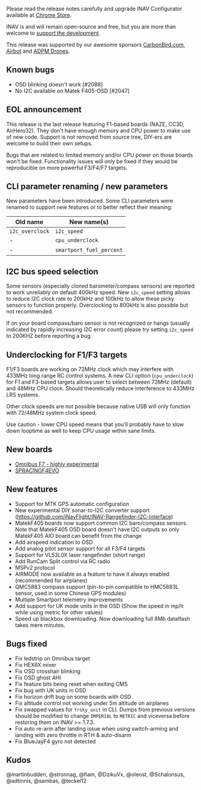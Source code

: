 Please read the release notes carefully and upgrade INAV Configurator available at [Chrome Store](https://chrome.google.com/webstore/detail/inav-configurator/fmaidjmgkdkpafmbnmigkpdnpdhopgel).

INAV is and will remain open-source and free, but you are more than welcome to [support the development](https://inavflight.github.io/supporting-inav/). 

This release was supported by our awesome sponsors [CarbonBird.com](http://www.CarbonBird.com), [Airbot](http://shop.myairbot.com/) and [ADPM Drones](http://www.adpm.pro/).

## Known bugs

- OSD blinking doesn't work [#2088]
- No I2C available on Matek F405-OSD [#2047]

## EOL announcement

This release is the last release featuring F1-based boards (NAZE, CC3D, AirHero32). They don't have enough memory and CPU power to make use of new code. Support is not removed from source tree, DIY-ers are welcome to build their own setups.

Bugs that are related to limited memory and/or CPU power on those boards won't be fixed. Functionality issues will only be fixed if they would be reproducible on more powerful F3/F4/F7 targets.

## CLI parameter renaming / new parameters

New parameters have been introduced. Some CLI parameters were renamed to support new features or to better reflect their meaning:

| Old name               | New name(s)                                                    |
|------------------------|----------------------------------------------------------------|
| `i2c_overclock` | `i2c_speed`                                      |
| - | `cpu_underclock`                                      |
| - | `smartport_fuel_percent`                                      |

## I2C bus speed selection

Some sensors (especially cloned barometer/compass sensors) are reported to work unreliably on default 400kHz speed. New `i2c_speed` setting allows to reduce I2C clock rate to 200kHz and 100kHz to allow these picky sensors to function properly. Overclocking to 800kHz is also possible but not recommended.

If on your board compass/baro sensor is not recognized or hangs (usually indicated by rapidly increasing I2C error count) please try setting `i2c_speed` to 200KHZ before reporting a bug.

## Underclocking for F1/F3 targets

F1/F3 boards are working on 72MHz clock which may interfere with 433MHz long range RC control systems. A new CLI option (`cpu_underclock`) for F1 and F3-based targets allows user to select between 72MHz (default) and 48MHz CPU clock. Should theoretically reduce interference to 433MHz LRS systems. 

Other clock speeds are not possible because native USB will only function with 72/48MHz system clock speed.

Use caution - lower CPU speed means that you'll probably have to slow down looptime as well to keep CPU usage within sane limits.

## New boards

- [Omnibus F7 - highly experimental](https://store.myairbot.com/flight-controller/omnibus-f7/omnibusf7.html)
- [SPRACINGF4EVO](http://seriouslypro.com/spracingf4evo)

## New features

- Support for MTK GPS automatic configuration
- New experimental DIY sonar-to-I2C converter support (https://github.com/iNavFlight/INAV-Rangefinder-I2C-interface)
- MatekF405 boards now support common I2C baro/compass sensors. Note that MatekF405 OSD board doesn't have I2C outputs so only MatekF405 AIO board can benefit from the change
- Add airspeed indication to OSD
- Add analog pitot sensor support for all F3/F4 targets
- Support for VL53L0X laser rangefinder (short range)
- Add RunCam Split control via RC radio
- MSPv2 protocol
- AIRMODE now available as a feature to have it always enabled (recommended for airplanes)
- QMC5883 compass support (pin-to-pin compatible to HMC5883L sensor, used in some Chinese GPS modules)
- Multiple Smartport telemetry improvements
- Add support for UK mode units in the OSD (Show the speed in mp/h while using metric for other values)
- Speed up blackbox downloading. Now downloading full 8Mb dataflash takes mere minutes.

## Bugs fixed

- Fix ledstrip on Omnibus target
- Fix HEX6X mixer
- Fix OSD crosshair blinking
- Fix OSD ghost AHI
- Fix feature bits being reset when exiting CMS
- Fix bug with UK units in OSD
- Fix horizon drift bug on some boards with OSD
- Fix altitude control not working under 5m altitude on airplanes
- Fix swapped values for `frsky_unit` in CLI. Dumps from previous versions should be modified to change `IMPERIAL` to `METRIC` and viceversa before restoring them on INAV >= 1.7.3.
- Fix auto re-arm after landing issue when using switch-arming and landing with zero throttle in RTH & auto-disarm
- Fix BlueJayF4 gyro not detected

## Kudos

@martinbudden, @stronnag, @fiam, @DzikuVx, @oleost, @Schalonsus, @adtinnis, @sambas, @teckel12